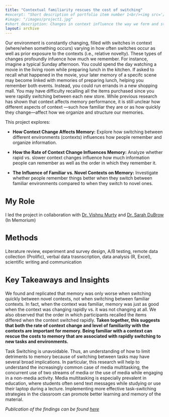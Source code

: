 ```yaml
---
title: "Contextual familiarity rescues the cost of switching"
#excerpt: "Short description of portfolio item number 1<br/><img src='/images/500x300.png'>"
#image: "/images/project1.jpg"
#short_description: Changes in context influence the way we form and structure memories. Yet, little is known about how qualitatively different types of context switches shape memory organization. These studies demonstrate that how often the context changes and the level of familiarity with the context influences the structure and organization of memory.
layout: archive
---
```


Our environment is constantly changing, filled with switches in context (where/when something occurs) varying in how often switches occur as well as prior exposure to the contexts (i.e., relative novelty).  These types of changes profoundly infuence how much we remember. For instance, imagine a typical Sunday afternoon. You could spend the day watching a movie in the living room while preparing lunch in the kitchen. 
If asked to recall what happened in the movie, your later memory of a specifc scene may become linked with memories of preparing lunch, helping you remember both events. Instead, you could run errands in a new shopping mall. You may have difficulty recalling all the items purchased since you were rapidly switching between each new store. 
While previous research has shown that context affects memory performance, it is still unclear how different aspects of context —such how familiar they are or as how quickly they change—affect how we organize and structure our memories. 

This project explores: 

* **How Context Change Affects Memory:** Explore how switching between different environments (contexts) influences how people remember and organize information.

* **How the Rate of Context Change Influences Memory:** Analyze whether rapid vs. slower context changes influence how much information people can remember as well as the order in which they remember it. 

* **The Influence of Familiar vs. Novel Contexts on Memory:** Investigate whether people remember things better when they switch between familiar environments compared to when they switch to novel ones.

<h2 style="font-size:24px;">My Role</h2>

I led the project in collaboration with [Dr. Vishnu Murty](https://www.adaptivememorylab.com/) and [Dr. Sarah DuBrow](https://www.dubrowlab.org/) (In Memorium) 


<h2 style="font-size:24px;">Methods</h2>

Literature review, experiment and survey design, A/B testing, remote data collection (Prolific), verbal data trasnscription, data analysis (R, Excel), scientific writing and communication 

<h2 style="font-size:24px;">Key Takeaways and Insights</h2>

We found and replicated that memory was only worse when switching quickly between novel contexts, not when switching between familiar contexts. In fact, when the context was familiar, memory was just as good when the context was changing rapidly vs. it was not changing at all. We also observed that the order in which participants recalled the items differed when the context switched rapidly. **Taken together, this suggests that both the rate of context change and level of familiarity with the contexts are important for memory. Being familiar with a context can rescue the costs to memory that are associated with rapidly switching to new tasks and environments.**

Task Switching is unavoidable. Thus, an understanding of how to limit detriments to memory because of switching between tasks may have several broad implications. In particular, this research will help to understand the increasingly common case of media multitasking, the concurrent use of two streams of media or the use of media while engaging in a non-media activity. Media multitasking is especially prevalent in education, where students often send text messages while studying or use their laptop during a lecture. Implementing more effective task-switching strategies in the classroom can promote better learning and memory of the material.

_Publication of the findings can be found [here](http://lindsay-rait.github.io/files/pbr_2023.pdf)_

